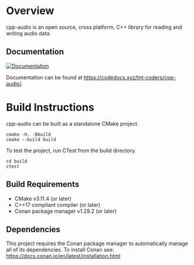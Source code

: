 # Overview

cpp-audio is an open source, cross platform, C++ library for reading and writing
audio data.

## Documentation

[![Documentation](https://codedocs.xyz/tnt-coders/cpp-audio.svg)](https://codedocs.xyz/tnt-coders/cpp-audio/)

Documentation can be found at <https://codedocs.xyz/tnt-coders/cpp-audio/>.

# Build Instructions

cpp-audio can be built as a standalone CMake project.

    cmake -H. -Bbuild
    cmake --build build

To test the project, run CTest from the build directory.

    cd build
    ctest

## Build Requirements

* CMake v3.11.4 (or later)
* C++17 compliant compiler (or later)
* Conan package manager v1.29.2 (or later)

## Dependencies

This project requires the Conan package manager to automatically manage all of
its dependencies. To install Conan see:
https://docs.conan.io/en/latest/installation.html
